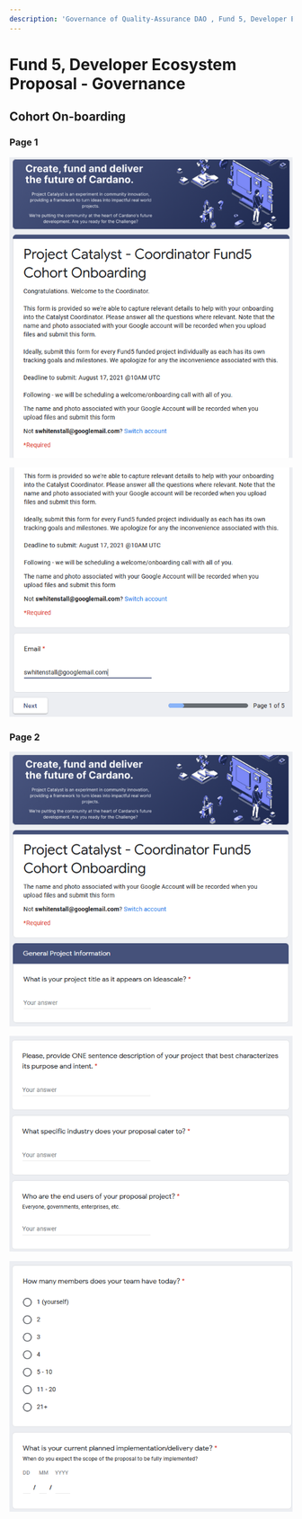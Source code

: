 ```yaml
---
description: 'Governance of Quality-Assurance DAO , Fund 5, Developer Ecosystem Proposal'
---
```


# Fund 5, Developer Ecosystem Proposal - Governance

## Cohort On-boarding

### Page 1

![](../.gitbook/assets/2021-08-13.png)

![](../.gitbook/assets/2021-08-13-1-.png)

### Page 2

![](../.gitbook/assets/2021-08-13-2-.png)

![](../.gitbook/assets/2021-08-13-3-.png)

![](../.gitbook/assets/2021-08-13-4-.png)

